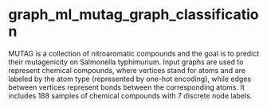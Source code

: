 # graph_ml_mutag_graph_classification

MUTAG is a collection of nitroaromatic compounds and the goal is to predict their mutagenicity on Salmonella typhimurium. Input graphs are used to represent chemical compounds, where vertices stand for atoms and are labeled by the atom type (represented by one-hot encoding), while edges between vertices represent bonds between the corresponding atoms. It includes 188 samples of chemical compounds with 7 discrete node labels.

